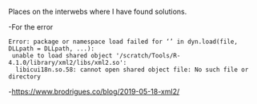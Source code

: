 Places on the interwebs where I have found solutions.

-For the error
```
Error: package or namespace load failed for ‘’ in dyn.load(file, DLLpath = DLLpath, ...):
 unable to load shared object '/scratch/Tools/R-4.1.0/library/xml2/libs/xml2.so':
  libicui18n.so.58: cannot open shared object file: No such file or directory
  ```
  -https://www.brodrigues.co/blog/2019-05-18-xml2/
